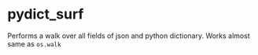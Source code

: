 # pydict_surf
Performs a walk over all fields of json and python dictionary.  Works almost same as `os.walk`
